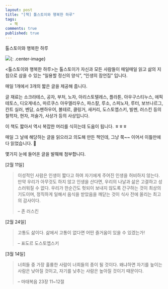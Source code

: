 ```yaml
---
layout: post
title: "[책] 톨스토이와 행복한 하루"
tags: 
  - 책
comments: true
published: true
---
```


톨스토이와 행복한 하루

![](https://lh3.googleusercontent.com/KaFHOjgZQ6nBfqp36wqteoXIxt3aNoi8_9IhVS-t5WgM1WFEBtx_fLkpANYIntvhFCE6tnSW5a0u6mO0JCY=w1000-no-tmp.jpg){: .center-image}

<톨스토이와 행복한 하루>는 톨스토이가 자신과 모든 사람들이 매일매일 읽고 삶의 지침으로 삼을 수 있는 “일용할 정신의 양식”, “인생의 잠언집” 입니다.

매일 1개에서 3개의 짧은 글을 제공해 줍니다.

글 재료는 소크라테스, 공자, 부처, 노자, 아리스토텔레스, 플라톤, 아우구스티누스, 에픽테토스, 디오게네스, 마르쿠스 아우엘리우스, 파스칼, 루소, 스피노자, 루터, 보브나르그, 칸트 실러, 벤담, 쇼펜하우어, 볼테르, 클링거, 새커리, 도스토옙스키, 빌멘, 러스킨 등의 철학자, 현자, 저술가, 사상가 등의 사상입니다.

이 책도 짧아서 역시 복잡한 머리를 식히는데 도움이 됩니다. ㅎㅎㅎ

매일 그 날에 해당하는 글을 읽으라고 의도해 만든 책인데, 그냥 쭉~~ 이어서 이틀만에 다 읽었습니다. 🙂

몇가지 눈에 들어온 글을 발췌해 첨부합니다.

[2월 11일]

> 이성적인 사람은 인생이 짧다고 하여 자기에게 주어진 인생을 허비하지 않는다. 만약 우리가 아무것도 하지 않고 인생을 산다면, 우리의 나날과 삶은 고결하고 성스러워질 수 없다. 우리가 한순간도 헛되이 보내지 않도록 간구하는 것이 최상의 기도이며, 정직하게 일해서 음식을 받았음을 깨닫는 것이 식사 전에 올리는 최고의 감사이다.
>
> – 존 러스킨
 
[2월 24일]

> 고통도 삶이다. 삶에서 고통이 없다면 어떤 즐거움이 있을 수 있겠는가!
>
> – 표도르 도스토옙스키

[3월 14일]

> 너희들 중 가장 훌륭한 사람이 너희들의 종이 될 것이다. 왜냐하면 자기를 높이는 사람은 낮아질 것이고, 자기를 낮추는 사람은 높아질 것이기 때문이다.
> 
> – 마태복음 23장 11~12절